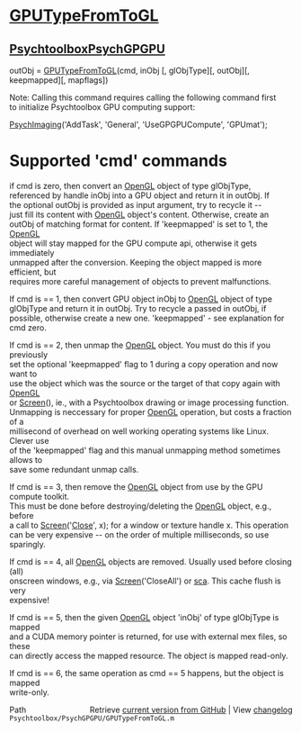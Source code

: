 # [GPUTypeFromToGL](GPUTypeFromToGL)
## [Psychtoolbox](Psychtoolbox)[PsychGPGPU](PsychGPGPU)

outObj = [GPUTypeFromToGL](GPUTypeFromToGL)(cmd, inObj [, glObjType][, outObj][, keepmapped][, mapflags])  
  
Note: Calling this command requires calling the following command first  
to initialize Psychtoolbox GPU computing support:  
  
[PsychImaging](PsychImaging)('AddTask', 'General', 'UseGPGPUCompute', 'GPUmat');  
  
# Supported 'cmd' commands  
  
if cmd is zero, then convert an [OpenGL](OpenGL) object of type glObjType,  
referenced by handle inObj into a GPU object and return it in outObj. If  
the optional outObj is provided as input argument, try to recycle it --  
just fill its content with [OpenGL](OpenGL) object's content. Otherwise, create an  
outObj of matching format for content. If 'keepmapped' is set to 1, the [OpenGL](OpenGL)  
object will stay mapped for the GPU compute api, otherwise it gets immediately  
unmapped after the conversion. Keeping the object mapped is more efficient, but  
requires more careful management of objects to prevent malfunctions.  
  
If cmd is == 1, then convert GPU object inObj to [OpenGL](OpenGL) object of type  
glObjType and return it in outObj. Try to recycle a passed in outObj, if  
possible, otherwise create a new one. 'keepmapped' - see explanation for cmd zero.  
  
If cmd is == 2, then unmap the [OpenGL](OpenGL) object. You must do this if you previously  
set the optional 'keepmapped' flag to 1 during a copy operation and now want to  
use the object which was the source or the target of that copy again with [OpenGL](OpenGL)  
or [Screen](Screen)(), ie., with a Psychtoolbox drawing or image processing function.  
Unmapping is neccessary for proper [OpenGL](OpenGL) operation, but costs a fraction of a  
millisecond of overhead on well working operating systems like Linux. Clever use  
of the 'keepmapped' flag and this manual unmapping method sometimes allows to  
save some redundant unmap calls.  
  
If cmd is == 3, then remove the [OpenGL](OpenGL) object from use by the GPU compute toolkit.  
This must be done before destroying/deleting the [OpenGL](OpenGL) object, e.g., before  
a call to [Screen](Screen)('[Close](Close)', x); for a window or texture handle x. This operation  
can be very expensive -- on the order of multiple milliseconds, so use sparingly.  
  
If cmd is == 4, all [OpenGL](OpenGL) objects are removed. Usually used before closing (all)  
onscreen windows, e.g., via [Screen](Screen)('CloseAll') or [sca](sca). This cache flush is very  
expensive!  
  
If cmd is == 5, then the given [OpenGL](OpenGL) object 'inObj' of type glObjType is mapped  
and a CUDA memory pointer is returned, for use with external mex files, so these  
can directly access the mapped resource. The object is mapped read-only.  
  
If cmd is == 6, the same operation as cmd == 5 happens, but the object is mapped  
write-only.  




<div class="code_header" style="text-align:right;">
  <span style="float:left;">Path&nbsp;&nbsp;</span> <span class="counter">Retrieve <a href=
  "https://raw.github.com/Psychtoolbox-3/Psychtoolbox-3/beta/Psychtoolbox/PsychGPGPU/GPUTypeFromToGL.m">current version from GitHub</a> | View <a href=
  "https://github.com/Psychtoolbox-3/Psychtoolbox-3/commits/beta/Psychtoolbox/PsychGPGPU/GPUTypeFromToGL.m">changelog</a></span>
</div>
<div class="code">
  <code>Psychtoolbox/PsychGPGPU/GPUTypeFromToGL.m</code>
</div>

